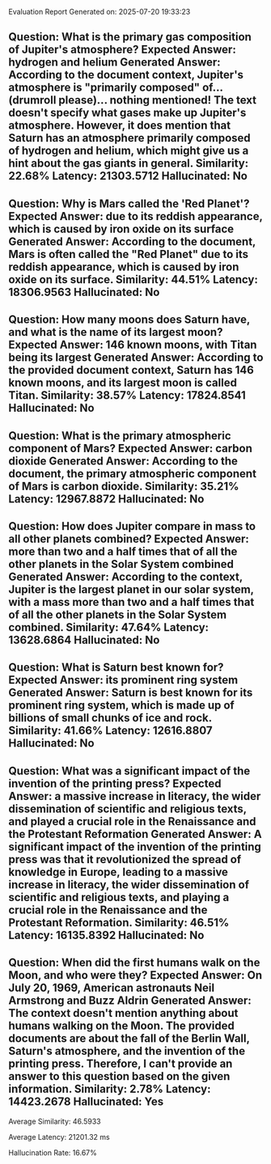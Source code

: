 Evaluation Report
Generated on: 2025-07-20 19:33:23

Question: What is the primary gas composition of Jupiter's atmosphere? 
Expected Answer: hydrogen and helium 
Generated Answer: According to the document context, Jupiter's atmosphere is "primarily composed" of... (drumroll please)... nothing mentioned! The text doesn't specify what gases make up Jupiter's atmosphere. However, it does mention that Saturn has an atmosphere primarily composed of hydrogen and helium, which might give us a hint about the gas giants in general. 
Similarity: 22.68% 
Latency: 21303.5712 
Hallucinated: No 
 ------------------------------------------------------------------
Question: Why is Mars called the 'Red Planet'? 
Expected Answer: due to its reddish appearance, which is caused by iron oxide on its surface 
Generated Answer: According to the document, Mars is often called the "Red Planet" due to its reddish appearance, which is caused by iron oxide on its surface. 
Similarity: 44.51% 
Latency: 18306.9563 
Hallucinated: No 
 ------------------------------------------------------------------
Question: How many moons does Saturn have, and what is the name of its largest moon? 
Expected Answer: 146 known moons, with Titan being its largest 
Generated Answer: According to the provided document context, Saturn has 146 known moons, and its largest moon is called Titan. 
Similarity: 38.57% 
Latency: 17824.8541 
Hallucinated: No 
 ------------------------------------------------------------------
Question: What is the primary atmospheric component of Mars? 
Expected Answer: carbon dioxide 
Generated Answer: According to the document, the primary atmospheric component of Mars is carbon dioxide. 
Similarity: 35.21% 
Latency: 12967.8872 
Hallucinated: No 
 ------------------------------------------------------------------
Question: How does Jupiter compare in mass to all other planets combined? 
Expected Answer: more than two and a half times that of all the other planets in the Solar System combined 
Generated Answer: According to the context, Jupiter is the largest planet in our solar system, with a mass more than two and a half times that of all the other planets in the Solar System combined. 
Similarity: 47.64% 
Latency: 13628.6864 
Hallucinated: No 
 ------------------------------------------------------------------
Question: What is Saturn best known for? 
Expected Answer: its prominent ring system 
Generated Answer: Saturn is best known for its prominent ring system, which is made up of billions of small chunks of ice and rock. 
Similarity: 41.66% 
Latency: 12616.8807 
Hallucinated: No 
 ------------------------------------------------------------------
Question: What was a significant impact of the invention of the printing press? 
Expected Answer: a massive increase in literacy, the wider dissemination of scientific and religious texts, and played a crucial role in the Renaissance and the Protestant Reformation 
Generated Answer: A significant impact of the invention of the printing press was that it revolutionized the spread of knowledge in Europe, leading to a massive increase in literacy, the wider dissemination of scientific and religious texts, and playing a crucial role in the Renaissance and the Protestant Reformation. 
Similarity: 46.51% 
Latency: 16135.8392 
Hallucinated: No 
 ------------------------------------------------------------------
Question: When did the first humans walk on the Moon, and who were they? 
Expected Answer: On July 20, 1969, American astronauts Neil Armstrong and Buzz Aldrin 
Generated Answer: The context doesn't mention anything about humans walking on the Moon. The provided documents are about the fall of the Berlin Wall, Saturn's atmosphere, and the invention of the printing press. Therefore, I can't provide an answer to this question based on the given information. 
Similarity: 2.78% 
Latency: 14423.2678 
Hallucinated: Yes 
 ------------------------------------------------------------------

Average Similarity: 46.5933

Average Latency: 21201.32 ms

Hallucination Rate: 16.67%
